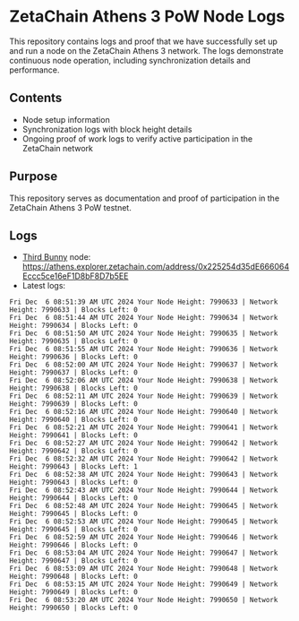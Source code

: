 # ZetaChain Athens 3 PoW Node Logs
This repository contains logs and proof that we have successfully set up and run a node on the ZetaChain Athens 3 network. The logs demonstrate continuous node operation, including synchronization details and performance.

## Contents
- Node setup information
- Synchronization logs with block height details
- Ongoing proof of work logs to verify active participation in the ZetaChain network

## Purpose
This repository serves as documentation and proof of participation in the ZetaChain Athens 3 PoW testnet.

## Logs

- [Third Bunny](https://thirdbunny.xyz/) node: https://athens.explorer.zetachain.com/address/0x225254d35dE666064Eccc5ce16eF1D8bF8D7b5EE
- Latest logs:
```
Fri Dec  6 08:51:39 AM UTC 2024 Your Node Height: 7990633 | Network Height: 7990633 | Blocks Left: 0
Fri Dec  6 08:51:44 AM UTC 2024 Your Node Height: 7990634 | Network Height: 7990634 | Blocks Left: 0
Fri Dec  6 08:51:50 AM UTC 2024 Your Node Height: 7990635 | Network Height: 7990635 | Blocks Left: 0
Fri Dec  6 08:51:55 AM UTC 2024 Your Node Height: 7990636 | Network Height: 7990636 | Blocks Left: 0
Fri Dec  6 08:52:00 AM UTC 2024 Your Node Height: 7990637 | Network Height: 7990637 | Blocks Left: 0
Fri Dec  6 08:52:06 AM UTC 2024 Your Node Height: 7990638 | Network Height: 7990638 | Blocks Left: 0
Fri Dec  6 08:52:11 AM UTC 2024 Your Node Height: 7990639 | Network Height: 7990639 | Blocks Left: 0
Fri Dec  6 08:52:16 AM UTC 2024 Your Node Height: 7990640 | Network Height: 7990640 | Blocks Left: 0
Fri Dec  6 08:52:21 AM UTC 2024 Your Node Height: 7990641 | Network Height: 7990641 | Blocks Left: 0
Fri Dec  6 08:52:27 AM UTC 2024 Your Node Height: 7990642 | Network Height: 7990642 | Blocks Left: 0
Fri Dec  6 08:52:32 AM UTC 2024 Your Node Height: 7990642 | Network Height: 7990643 | Blocks Left: 1
Fri Dec  6 08:52:38 AM UTC 2024 Your Node Height: 7990643 | Network Height: 7990643 | Blocks Left: 0
Fri Dec  6 08:52:43 AM UTC 2024 Your Node Height: 7990644 | Network Height: 7990644 | Blocks Left: 0
Fri Dec  6 08:52:48 AM UTC 2024 Your Node Height: 7990645 | Network Height: 7990645 | Blocks Left: 0
Fri Dec  6 08:52:53 AM UTC 2024 Your Node Height: 7990645 | Network Height: 7990645 | Blocks Left: 0
Fri Dec  6 08:52:59 AM UTC 2024 Your Node Height: 7990646 | Network Height: 7990646 | Blocks Left: 0
Fri Dec  6 08:53:04 AM UTC 2024 Your Node Height: 7990647 | Network Height: 7990647 | Blocks Left: 0
Fri Dec  6 08:53:09 AM UTC 2024 Your Node Height: 7990648 | Network Height: 7990648 | Blocks Left: 0
Fri Dec  6 08:53:15 AM UTC 2024 Your Node Height: 7990649 | Network Height: 7990649 | Blocks Left: 0
Fri Dec  6 08:53:20 AM UTC 2024 Your Node Height: 7990650 | Network Height: 7990650 | Blocks Left: 0
```
